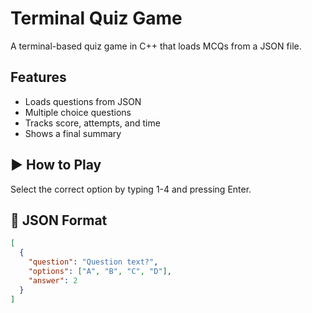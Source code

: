 # Terminal Quiz Game

A terminal-based quiz game in C++ that loads MCQs from a JSON file.

## Features

- Loads questions from JSON
- Multiple choice questions
- Tracks score, attempts, and time
- Shows a final summary


## ▶️ How to Play


Select the correct option by typing 1-4 and pressing Enter.

## 📁 JSON Format

```json
[
  {
    "question": "Question text?",
    "options": ["A", "B", "C", "D"],
    "answer": 2
  }
]
```

